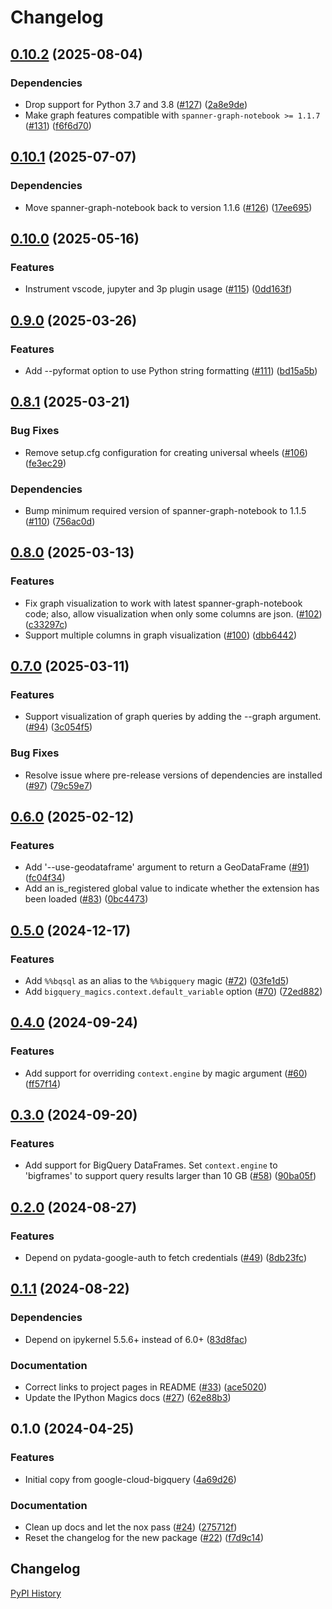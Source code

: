 # Changelog

## [0.10.2](https://github.com/googleapis/python-bigquery-magics/compare/v0.10.1...v0.10.2) (2025-08-04)


### Dependencies

* Drop support for Python 3.7 and 3.8 ([#127](https://github.com/googleapis/python-bigquery-magics/issues/127)) ([2a8e9de](https://github.com/googleapis/python-bigquery-magics/commit/2a8e9debe32f4f406e41072ee56bb954656af3de))
* Make graph features compatible with `spanner-graph-notebook >= 1.1.7` ([#131](https://github.com/googleapis/python-bigquery-magics/issues/131)) ([f6f6d70](https://github.com/googleapis/python-bigquery-magics/commit/f6f6d70f575113e192107dce13a0f93b853b0ad3))

## [0.10.1](https://github.com/googleapis/python-bigquery-magics/compare/v0.10.0...v0.10.1) (2025-07-07)


### Dependencies

* Move spanner-graph-notebook back to version 1.1.6 ([#126](https://github.com/googleapis/python-bigquery-magics/issues/126)) ([17ee695](https://github.com/googleapis/python-bigquery-magics/commit/17ee6956c8fec740440836609a9106e900b63074))

## [0.10.0](https://github.com/googleapis/python-bigquery-magics/compare/v0.9.0...v0.10.0) (2025-05-16)


### Features

* Instrument vscode, jupyter and 3p plugin usage ([#115](https://github.com/googleapis/python-bigquery-magics/issues/115)) ([0dd163f](https://github.com/googleapis/python-bigquery-magics/commit/0dd163f3e5a2627e21b7d2d91ad1eefcd662b7a0))

## [0.9.0](https://github.com/googleapis/python-bigquery-magics/compare/v0.8.1...v0.9.0) (2025-03-26)


### Features

* Add --pyformat option to use Python string formatting ([#111](https://github.com/googleapis/python-bigquery-magics/issues/111)) ([bd15a5b](https://github.com/googleapis/python-bigquery-magics/commit/bd15a5b941d14212c6bfaad84b0bc4cfd3220a0f))

## [0.8.1](https://github.com/googleapis/python-bigquery-magics/compare/v0.8.0...v0.8.1) (2025-03-21)


### Bug Fixes

* Remove setup.cfg configuration for creating universal wheels ([#106](https://github.com/googleapis/python-bigquery-magics/issues/106)) ([fe3ec29](https://github.com/googleapis/python-bigquery-magics/commit/fe3ec29fefb7ca9195484d13f2bf15c65cf20614))


### Dependencies

* Bump minimum required version of spanner-graph-notebook to 1.1.5 ([#110](https://github.com/googleapis/python-bigquery-magics/issues/110)) ([756ac0d](https://github.com/googleapis/python-bigquery-magics/commit/756ac0d0910a0622aee88ed558886456311976e9))

## [0.8.0](https://github.com/googleapis/python-bigquery-magics/compare/v0.7.0...v0.8.0) (2025-03-13)


### Features

* Fix graph visualization to work with latest spanner-graph-notebook code; also, allow visualization when only some columns are json. ([#102](https://github.com/googleapis/python-bigquery-magics/issues/102)) ([c33297c](https://github.com/googleapis/python-bigquery-magics/commit/c33297cf2a1db9a0bd2e8c078be1e06239122459))
* Support multiple columns in graph visualization ([#100](https://github.com/googleapis/python-bigquery-magics/issues/100)) ([dbb6442](https://github.com/googleapis/python-bigquery-magics/commit/dbb64426dd617697785bccf15d98c32f8217c33e))

## [0.7.0](https://github.com/googleapis/python-bigquery-magics/compare/v0.6.0...v0.7.0) (2025-03-11)


### Features

* Support visualization of graph queries by adding the --graph argument. ([#94](https://github.com/googleapis/python-bigquery-magics/issues/94)) ([3c054f5](https://github.com/googleapis/python-bigquery-magics/commit/3c054f5e27b5097c18899ff732fccebdf36b47e6))


### Bug Fixes

* Resolve issue where pre-release versions of dependencies are installed ([#97](https://github.com/googleapis/python-bigquery-magics/issues/97)) ([79c59e7](https://github.com/googleapis/python-bigquery-magics/commit/79c59e7b8ceba6f2be1fbe16d12b69b5a0b4d774))

## [0.6.0](https://github.com/googleapis/python-bigquery-magics/compare/v0.5.0...v0.6.0) (2025-02-12)


### Features

* Add '--use-geodataframe' argument to return a GeoDataFrame ([#91](https://github.com/googleapis/python-bigquery-magics/issues/91)) ([fc04f34](https://github.com/googleapis/python-bigquery-magics/commit/fc04f343d0e9c5c6b11e784d698c28865c2909cd))
* Add an is_registered global value to indicate whether the extension has been loaded ([#83](https://github.com/googleapis/python-bigquery-magics/issues/83)) ([0bc4473](https://github.com/googleapis/python-bigquery-magics/commit/0bc4473d550c612241ea1428f7538938257b2656))

## [0.5.0](https://github.com/googleapis/python-bigquery-magics/compare/v0.4.0...v0.5.0) (2024-12-17)


### Features

* Add `%%bqsql` as an alias to the `%%bigquery` magic ([#72](https://github.com/googleapis/python-bigquery-magics/issues/72)) ([03fe1d5](https://github.com/googleapis/python-bigquery-magics/commit/03fe1d544ef22865c07c680873f980c64bbc7abc))
* Add `bigquery_magics.context.default_variable` option ([#70](https://github.com/googleapis/python-bigquery-magics/issues/70)) ([72ed882](https://github.com/googleapis/python-bigquery-magics/commit/72ed882c9359718a702bab2bca76933548650064))

## [0.4.0](https://github.com/googleapis/python-bigquery-magics/compare/v0.3.0...v0.4.0) (2024-09-24)


### Features

* Add support for overriding `context.engine` by magic argument ([#60](https://github.com/googleapis/python-bigquery-magics/issues/60)) ([ff57f14](https://github.com/googleapis/python-bigquery-magics/commit/ff57f14aa43c60ffc02b8966da2405c31ea42c64))

## [0.3.0](https://github.com/googleapis/python-bigquery-magics/compare/v0.2.0...v0.3.0) (2024-09-20)


### Features

* Add support for BigQuery DataFrames. Set `context.engine` to 'bigframes' to support query results larger than 10 GB ([#58](https://github.com/googleapis/python-bigquery-magics/issues/58)) ([90ba05f](https://github.com/googleapis/python-bigquery-magics/commit/90ba05f3d918979788e01b0cd3201ac8f01741a9))

## [0.2.0](https://github.com/googleapis/python-bigquery-magics/compare/v0.1.1...v0.2.0) (2024-08-27)


### Features

* Depend on pydata-google-auth to fetch credentials ([#49](https://github.com/googleapis/python-bigquery-magics/issues/49)) ([8db23fc](https://github.com/googleapis/python-bigquery-magics/commit/8db23fc60624baae9c0dffd500d8856cb6e92f42))

## [0.1.1](https://github.com/googleapis/python-bigquery-magics/compare/v0.1.0...v0.1.1) (2024-08-22)


### Dependencies

* Depend on ipykernel 5.5.6+ instead of 6.0+ ([83d8fac](https://github.com/googleapis/python-bigquery-magics/commit/83d8facf6d04752c1f8c5e25575a3975c9b30e1c))


### Documentation

* Correct links to project pages in README ([#33](https://github.com/googleapis/python-bigquery-magics/issues/33)) ([ace5020](https://github.com/googleapis/python-bigquery-magics/commit/ace5020ff8ae374145579e75cb996150680f2bde))
* Update the IPython Magics docs ([#27](https://github.com/googleapis/python-bigquery-magics/issues/27)) ([62e88b3](https://github.com/googleapis/python-bigquery-magics/commit/62e88b3f4a595ecdc4a00d661b956c5d50fd6c35))

## 0.1.0 (2024-04-25)


### Features

* Initial copy from google-cloud-bigquery ([4a69d26](https://github.com/googleapis/python-bigquery-magics/commit/4a69d26ae3e5e7c659c7b79ac935393abb4146e3))


### Documentation

* Clean up docs and let the nox pass ([#24](https://github.com/googleapis/python-bigquery-magics/issues/24)) ([275712f](https://github.com/googleapis/python-bigquery-magics/commit/275712f4e4b647cda2d253e1f6b7a2fa093ee7c1))
* Reset the changelog for the new package ([#22](https://github.com/googleapis/python-bigquery-magics/issues/22)) ([f7d9c14](https://github.com/googleapis/python-bigquery-magics/commit/f7d9c1445feac32e468a3e06ca55c9474a1ae548))

## Changelog

[PyPI History][1]

[1]: https://pypi.org/project/bigquery-magics/#history
